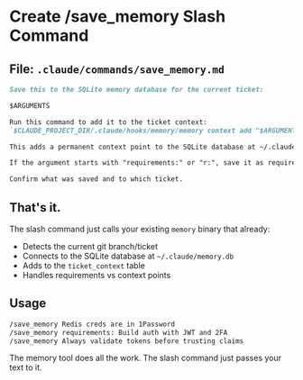 # Create /save_memory Slash Command

## File: `.claude/commands/save_memory.md`

```markdown
Save this to the SQLite memory database for the current ticket:

$ARGUMENTS

Run this command to add it to the ticket context:
`$CLAUDE_PROJECT_DIR/.claude/hooks/memory/memory context add "$ARGUMENTS"`

This adds a permanent context point to the SQLite database at ~/.claude/memory.db in the ticket_context table.

If the argument starts with "requirements:" or "r:", save it as requirements instead of a context point.

Confirm what was saved and to which ticket.
```

## That's it.

The slash command just calls your existing `memory` binary that already:
- Detects the current git branch/ticket
- Connects to the SQLite database at `~/.claude/memory.db`
- Adds to the `ticket_context` table
- Handles requirements vs context points

## Usage

```bash
/save_memory Redis creds are in 1Password
/save_memory requirements: Build auth with JWT and 2FA  
/save_memory Always validate tokens before trusting claims
```

The memory tool does all the work. The slash command just passes your text to it.
